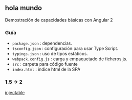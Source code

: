 ## hola mundo

Demostración de capacidades básicas con Angular 2


### Guía
- `package.json` : dependencias. 
- `tsconfig.json` : configuración para usar Type Script.
- `typings.json` : uso de tipos estáticos.
- `webpack.config.js` : carga y empaquetado de ficheros js.
- `src` : carpeta para código fuente
- `index.html` : índice html de la SPA


### 1.5 -> 2
[injectable](http://ngmigrate.telerik.com/angular-2-injectable-service)